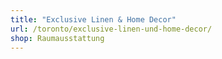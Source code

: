 ```yaml
---
title: "Exclusive Linen & Home Decor"
url: /toronto/exclusive-linen-und-home-decor/
shop: Raumausstattung
---
```

